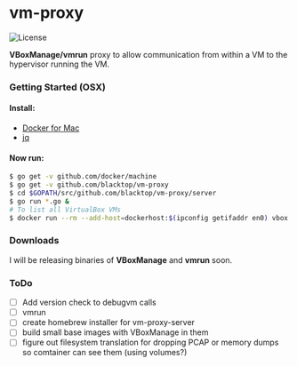 # vm-proxy
![License][license]  

**VBoxManage/vmrun** proxy to allow communication from within a VM to the hypervisor running the VM.

[godoc]: https://godoc.org/github.com/blacktop/vm-proxy?status.svg
[license]: https://img.shields.io/github/license/blacktop/vm-proxy.svg

### Getting Started (OSX)

#### Install:
 - [Docker for Mac](https://beta.docker.com/)
 - [jq](https://stedolan.github.io/jq/)  

#### Now run:
```bash
$ go get -v github.com/docker/machine
$ go get -v github.com/blacktop/vm-proxy
$ cd $GOPATH/src/github.com/blacktop/vm-proxy/server
$ go run *.go &
# To list all VirtualBox VMs
$ docker run --rm --add-host=dockerhost:$(ipconfig getifaddr en0) vbox list vms
```

### Downloads
I will be releasing binaries of **VBoxManage** and **vmrun** soon.

### ToDo
 - [ ] Add version check to debugvm calls
 - [ ] vmrun
 - [ ] create homebrew installer for vm-proxy-server
 - [ ] build small base images with VBoxManage in them
 - [ ] figure out filesystem translation for dropping PCAP or memory dumps so comtainer can see them (using volumes?)